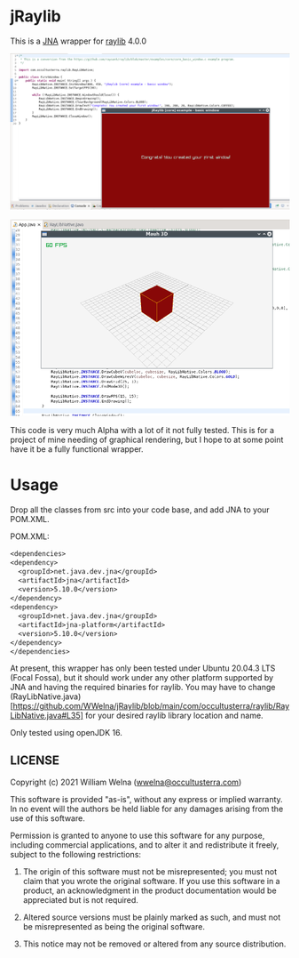 # jRaylib
This is a [JNA](https://github.com/java-native-access/jna) wrapper for [raylib](https://github.com/raysan5/raylib) 4.0.0

![Hello World](https://github.com/WWelna/jRaylib/blob/main/screenshots/jraylib-firstwindow.png)

![Cube](https://github.com/WWelna/jRaylib/blob/main/screenshots/ihaveacube.png)

This code is very much Alpha with a lot of it not fully tested. This is for a project of mine needing of graphical rendering, but I hope to at some point have it be a fully functional wrapper.

# Usage

Drop all the classes from src into your code base, and add JNA to your POM.XML.

POM.XML:
```
<dependencies>
<dependency>
  <groupId>net.java.dev.jna</groupId>
  <artifactId>jna</artifactId>
  <version>5.10.0</version>
</dependency>
<dependency>
  <groupId>net.java.dev.jna</groupId>
  <artifactId>jna-platform</artifactId>
  <version>5.10.0</version>
</dependency>
</dependencies>
```

At present, this wrapper has only been tested under Ubuntu 20.04.3 LTS (Focal Fossa), but it should work under any other platform supported by JNA and having the required binaries for raylib. You may have to change (RayLibNative.java)[https://github.com/WWelna/jRaylib/blob/main/com/occultusterra/raylib/RayLibNative.java#L35] for your desired raylib library location and name.

Only tested using openJDK 16.

## LICENSE

Copyright (c) 2021 William Welna (wwelna@occultusterra.com)

This software is provided "as-is", without any express or implied warranty. In no event 
will the authors be held liable for any damages arising from the use of this software.

Permission is granted to anyone to use this software for any purpose, including commercial 
applications, and to alter it and redistribute it freely, subject to the following restrictions:

1. The origin of this software must not be misrepresented; you must not claim that you 
wrote the original software. If you use this software in a product, an acknowledgment 
in the product documentation would be appreciated but is not required.

2. Altered source versions must be plainly marked as such, and must not be misrepresented
as being the original software.

3. This notice may not be removed or altered from any source distribution. 

